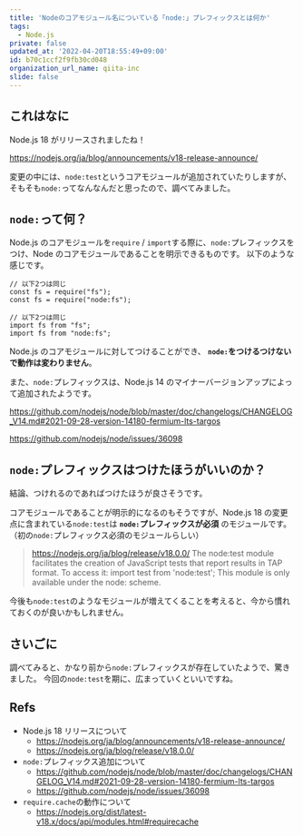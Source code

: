 ```yaml
---
title: 'Nodeのコアモジュール名についている「node:」プレフィックスとは何か'
tags:
  - Node.js
private: false
updated_at: '2022-04-20T18:55:49+09:00'
id: b70c1ccf2f9fb30cd048
organization_url_name: qiita-inc
slide: false
---
```

## これはなに

Node.js 18 がリリースされましたね！

https://nodejs.org/ja/blog/announcements/v18-release-announce/

変更の中には、`node:test`というコアモジュールが追加されていたりしますが、そもそも`node:`ってなんなんだと思ったので、調べてみました。

## `node:`って何？

Node.js のコアモジュールを`require` / `import`する際に、`node:`プレフィックスをつけ、Node のコアモジュールであることを明示できるものです。
以下のような感じです。

```js:CommonJS
// 以下2つは同じ
const fs = require("fs");
const fs = require("node:fs");
```

```js:ESM
// 以下2つは同じ
import fs from "fs";
import fs from "node:fs";
```

Node.js のコアモジュールに対してつけることができ、 **`node:`をつけるつけないで動作は変わりません**。

また、`node:`プレフィックスは、Node.js 14 のマイナーバージョンアップによって追加されたようです。

https://github.com/nodejs/node/blob/master/doc/changelogs/CHANGELOG_V14.md#2021-09-28-version-14180-fermium-lts-targos

https://github.com/nodejs/node/issues/36098

## `node:`プレフィックスはつけたほうがいいのか？

結論、つけれるのであればつけたほうが良さそうです。

コアモジュールであることが明示的になるのもそうですが、Node.js 18 の変更点に含まれている`node:test`は **`node:`プレフィックスが必須** のモジュールです。
（初の`node:`プレフィックス必須のモジュールらしい）

> https://nodejs.org/ja/blog/release/v18.0.0/
> The node:test module facilitates the creation of JavaScript tests that report results in TAP format. To access it:
> import test from 'node:test';
> This module is only available under the node: scheme.

今後も`node:test`のようなモジュールが増えてくることを考えると、今から慣れておくのが良いかもしれません。

## さいごに

調べてみると、かなり前から`node:`プレフィックスが存在していたようで、驚きました。
今回の`node:test`を期に、広まっていくといいですね。

## Refs

- Node.js 18 リリースについて
  - https://nodejs.org/ja/blog/announcements/v18-release-announce/
  - https://nodejs.org/ja/blog/release/v18.0.0/
- `node:`プレフィックス追加について
  - https://github.com/nodejs/node/blob/master/doc/changelogs/CHANGELOG_V14.md#2021-09-28-version-14180-fermium-lts-targos
  - https://github.com/nodejs/node/issues/36098
- `require.cache`の動作について
  - https://nodejs.org/dist/latest-v18.x/docs/api/modules.html#requirecache

